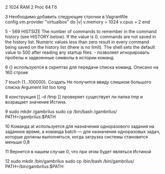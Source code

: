 2   1024 RAM
    2 Proc
    64 Гб
    
3   Необходимо добавить следующие строчки в Vagrantfile
config.vm.provider "virtualbox" do |v|
  v.memory = 1024
  v.cpus = 2
end
    
5   - 569 HISTSIZE
    The number of commands to remember in the command history (see HISTORY below).  If the value is 0, commands are not saved in the history list.  Numeric values less than zero result in every command being saved on the history list (there is no limit).  The shell sets the default value to 500 after reading any startup files.
    - позволяет игнорировать пробелы и задвоенные символы в истории команд
    
6  {} используются в скриптах для передачи списка команд. Описано на 160 строке
    
7   touch {1…100000}. Создать  Не получится ввиду слишком большого списка Argument list too long

8   конструкция [[ -d /tmp ]] проверяет существует ли папка tmp и возращает значение Истина.

9   sudo mkdir /gambrilus
    sudo cp /bin/bash /gambrilus/
    PATH=/gambrilus:$PATH
    
10  Команда at используется для назначения одноразового задания на заданное время, а команда batch — для назначения одноразовых задач, которые должны выполняться, когда загрузка системы становится меньше 0,8

11  Вернется в нашем случае 0, что при этом будет являться Истиной

12  sudo mkdir /bin/gambrilus
    sudo cp /bin/bash /bin/gambrilus/
    PATH=/bin/gambrilus:$PATH

